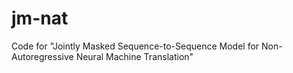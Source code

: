 # jm-nat
Code for "Jointly Masked Sequence-to-Sequence Model for Non-Autoregressive Neural Machine Translation"
